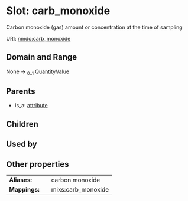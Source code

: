 
# Slot: carb_monoxide


Carbon monoxide (gas) amount or concentration at the time of sampling

URI: [nmdc:carb_monoxide](https://microbiomedata/meta/carb_monoxide)


## Domain and Range

None &#8594;  <sub>0..1</sub> [QuantityValue](QuantityValue.md)

## Parents

 *  is_a: [attribute](attribute.md)

## Children


## Used by


## Other properties

|  |  |  |
| --- | --- | --- |
| **Aliases:** | | carbon monoxide |
| **Mappings:** | | mixs:carb_monoxide |


